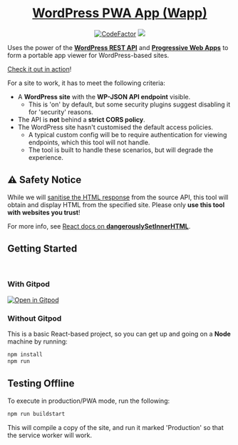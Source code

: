 <h1 align="center"><a href="https://whatsth.is">WordPress PWA App (Wapp)</a></h1>
<p align="center">
  <a href="https://www.codefactor.io/repository/github/soup-bowl/wordpress-pwa"><img src="https://www.codefactor.io/repository/github/soup-bowl/wordpress-pwa/badge" alt="CodeFactor" /></a>
  <a href="https://gitpod.io/#https://github.com/soup-bowl/wordpress-pwa"><img src="https://img.shields.io/badge/open%20in-Gitpod-orange?logo=gitpod&logoColor=white" /></a>
</p>

Uses the power of the **[WordPress REST API][wapi]** and **[Progressive Web Apps][pwa]** to form a portable app viewer for WordPress-based sites.

[Check it out in action][live]!

For a site to work, it has to meet the following criteria:

* A **WordPress site** with the **WP-JSON API endpoint** visible.
  * This is 'on' by default, but some security plugins suggest disabling it for 'security' reasons.
* The API is **not** behind a **strict CORS policy**.
* The WordPress site hasn't customised the default access policies.
  * A typical custom config will be to require authentication for viewing endpoints, which this tool will not handle.
  * The tool is built to handle these scenarios, but will degrade the experience.

## :warning: Safety Notice

While we will [sanitise the HTML response](https://www.npmjs.com/package/dompurify) from the source API, this tool will obtain and display HTML from the specified site. Please only **use this tool with websites you trust**!

For more info, see [React docs on **dangerouslySetInnerHTML**](https://reactjs.org/docs/dom-elements.html#dangerouslysetinnerhtml). 

## Getting Started
​
### With Gitpod

[![Open in Gitpod](https://gitpod.io/button/open-in-gitpod.svg)](https://gitpod.io/#https://github.com/soup-bowl/whatsth.is)

### Without Gitpod

This is a basic React-based project, so you can get up and going on a **Node** machine by running:

```bash
npm install
npm run
```

## Testing Offline

To execute in production/PWA mode, run the following:

```bash
npm run buildstart
```

This will compile a copy of the site, and run it marked 'Production' so that the service worker will work.

[live]: https://soup-bowl.github.io/wordpress-pwa/
[wapi]: https://developer.wordpress.org/rest-api/
[pwa]:  https://web.dev/progressive-web-apps/

